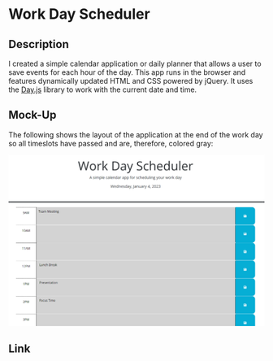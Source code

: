 # Work Day Scheduler

## Description

I created a simple calendar application or daily planner that allows a user to save events for each hour of the day. This app runs in the browser and features dynamically updated HTML and CSS powered by jQuery. It uses the [Day.js](https://day.js.org/en/) library to work with the current date and time.

## Mock-Up

The following shows the layout of the application at the end of the work day so all timeslots have passed and are, therefore, colored gray:

![A picture of the color-coded calendar and with events.](./Assets/scheduler-screenshot.png)

## Link
